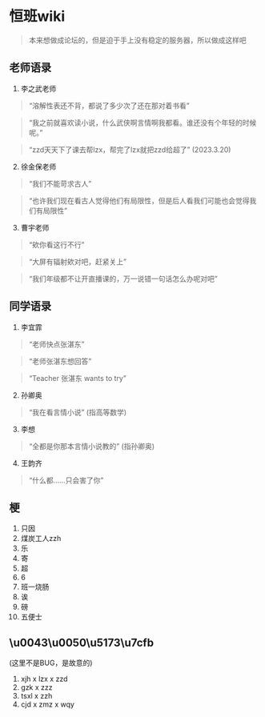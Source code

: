# 恒班wiki

>本来想做成论坛的，但是迫于手上没有稳定的服务器，所以做成这样吧

## 老师语录

1. 李之武老师

>“溶解性表还不背，都说了多少次了还在那对着书看”

>“我之前就喜欢读小说，什么武侠啊言情啊我都看。谁还没有个年轻的时候呢。”

>“zzd天天下了课去帮lzx，帮完了lzx就把zzd给超了” (2023.3.20)

2. 徐金保老师

>“我们不能苛求古人”

>“也许我们现在看古人觉得他们有局限性，但是后人看我们可能也会觉得我们有局限性”

3. 曹宇老师

>“欸你看这行不行”

>“大屏有辐射欸对吧，赶紧关上”

>“我们年级都不让开直播课的，万一说错一句话怎么办呢对吧”
## 同学语录

1. 李宜霏

>“老师快点张湛东”

>“老师张湛东想回答”

>“Teacher 张湛东 wants to try”

2. 孙卿奥

>“我在看言情小说” (指高等数学)

3. 李想

>“全都是你那本言情小说教的” (指孙卿奥)

4. 王韵齐

>“什么都……只会害了你”

## 梗

1. 只因
2. 煤炭工人zzh
3. 乐
4. 寄
5. 超
6. 6
7. 班一烧肠
8. 诶
9. 磅
10. 五便士

## \u0043\u0050\u5173\u7cfb

(这里不是BUG，是故意的)

1. xjh x lzx x zzd
2. gzk x zzz
3. tsxl x zzh
4. cjd x zmz x wqy
